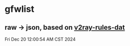 # gfwlist
## raw -> json, based on [v2ray-rules-dat](https://github.com/Loyalsoldier/v2ray-rules-dat)
Fri Dec 20 12:00:54 AM CST 2024

